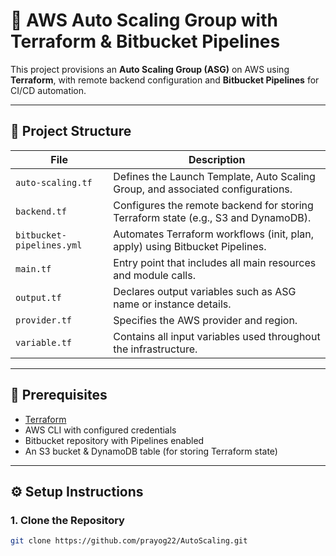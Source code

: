 # 🔄 AWS Auto Scaling Group with Terraform & Bitbucket Pipelines

This project provisions an **Auto Scaling Group (ASG)** on AWS using **Terraform**, with remote backend configuration and **Bitbucket Pipelines** for CI/CD automation.

---

## 📁 Project Structure

| File                     | Description |
|--------------------------|-------------|
| `auto-scaling.tf`        | Defines the Launch Template, Auto Scaling Group, and associated configurations. |
| `backend.tf`             | Configures the remote backend for storing Terraform state (e.g., S3 and DynamoDB). |
| `bitbucket-pipelines.yml`| Automates Terraform workflows (init, plan, apply) using Bitbucket Pipelines. |
| `main.tf`                | Entry point that includes all main resources and module calls. |
| `output.tf`              | Declares output variables such as ASG name or instance details. |
| `provider.tf`            | Specifies the AWS provider and region. |
| `variable.tf`            | Contains all input variables used throughout the infrastructure. |

---

## 🧱 Prerequisites

- [Terraform](https://www.terraform.io/downloads)
- AWS CLI with configured credentials
- Bitbucket repository with Pipelines enabled
- An S3 bucket & DynamoDB table (for storing Terraform state)

---

## ⚙️ Setup Instructions

### 1. Clone the Repository

```bash
git clone https://github.com/prayog22/AutoScaling.git
```
